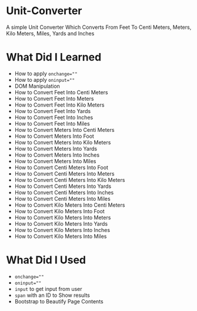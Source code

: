 # Unit-Converter
A simple Unit Converter Which Converts From Feet To Centi Meters, Meters, Kilo Meters, Miles, Yards and Inches
# What Did I Learned
<ul>
  <li>How to apply <code>onchange=""</code></li>
  <li>How to apply <code>oninput=""</code></li>
  <li>DOM Manipulation</li>
  <li>How to Convert Feet Into Centi Meters</li>
  <li>How to Convert Feet Into Meters</li>
  <li>How to Convert Feet Into Kilo Meters</li>
  <li>How to Convert Feet Into Yards</li>
  <li>How to Convert Feet Into Inches</li>
  <li>How to Convert Feet Into Miles</li>
  <li>How to Convert Meters Into Centi Meters</li>
  <li>How to Convert Meters Into Foot</li>
  <li>How to Convert Meters Into Kilo Meters</li>
  <li>How to Convert Meters Into Yards</li>
  <li>How to Convert Meters Into Inches</li>
  <li>How to Convert Meters Into Miles</li>
  <li>How to Convert Centi Meters Into Foot</li>
  <li>How to Convert Centi Meters Into Meters</li>
  <li>How to Convert Centi Meters Into Kilo Meters</li>
  <li>How to Convert Centi Meters Into Yards</li>
  <li>How to Convert Centi Meters Into Inches</li>
  <li>How to Convert Centi Meters Into Miles</li>
  <li>How to Convert Kilo Meters Into Centi Meters</li>
  <li>How to Convert Kilo Meters Into Foot</li>
  <li>How to Convert Kilo Meters Into Meters</li>
  <li>How to Convert Kilo Meters Into Yards</li>
  <li>How to Convert Kilo Meters Into Inches</li>
  <li>How to Convert Kilo Meters Into Miles</li>
 </ul>
 
# What Did I Used
<ul>
  <li><code>onchange=""</code></li>
  <li><code>oninput=""</code></li>
  <li><code>input</code> to get input from user</li>
  <li><code>span</code> with an ID to Show results</li>
  <li>Bootstrap to Beautify Page Contents</li>
</ul>
